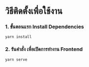 # วิธีติดตั้งเพื่อใช้งาน
### 1. ขั้นตอนแรก Install Dependencies
```
yarn install 
```
### 2. รันคำสั่ง เพื่อเปิดการทำงาน Frontend
```
yarn serve
```